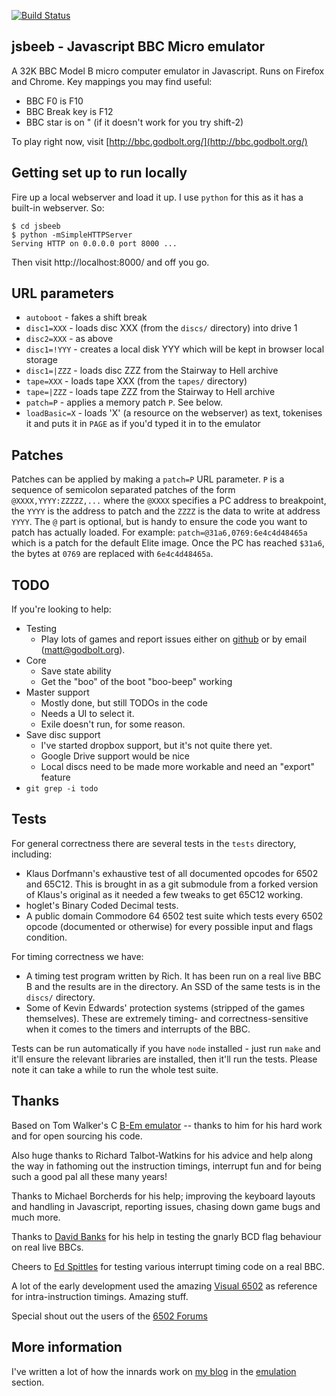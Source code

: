 [![Build Status](https://travis-ci.org/mattgodbolt/jsbeeb.svg?branch=master)](https://travis-ci.org/mattgodbolt/jsbeeb)

jsbeeb - Javascript BBC Micro emulator
--------------------------------------

A 32K BBC Model B micro computer emulator in Javascript.  Runs on Firefox and Chrome.
Key mappings you may find useful:

* BBC F0 is F10
* BBC Break key is F12
* BBC star is on " (if it doesn't work for you try shift-2)

To play right now, visit [http://bbc.godbolt.org/](http://bbc.godbolt.org/)

Getting set up to run locally
-----------------------------

Fire up a local webserver and load it up.  I use `python` for this as it has a built-in webserver. So:

    $ cd jsbeeb
    $ python -mSimpleHTTPServer
    Serving HTTP on 0.0.0.0 port 8000 ...

Then visit http://localhost:8000/ and off you go.

URL parameters
--------------

* `autoboot` - fakes a shift break
* `disc1=XXX` - loads disc XXX (from the `discs/` directory) into drive 1
* `disc2=XXX` - as above
* `disc1=!YYY` - creates a local disk YYY which will be kept in browser local storage
* `disc1=|ZZZ` - loads disc ZZZ from the Stairway to Hell archive
* `tape=XXX` - loads tape XXX (from the `tapes/` directory)
* `tape=|ZZZ` - loads tape ZZZ from the Stairway to Hell archive
* `patch=P` - applies a memory patch `P`. See below.
* `loadBasic=X` - loads 'X' (a resource on the webserver) as text, tokenises it and puts it in `PAGE` as if you'd typed it in to the emulator

Patches
-------
Patches can be applied by making a `patch=P` URL parameter.  `P` is a sequence of semicolon separated patches of the form `@XXXX,YYYY:ZZZZZ,...` where the `@XXXX` specifies a PC address to breakpoint, the `YYYY` is the address to patch and the `ZZZZ` is the data to write at address `YYYY`. The `@` part is optional, but is handy to ensure the code you want to patch has actually loaded. For example: `patch=@31a6,0769:6e4c4d48465a` which is a patch for the default Elite image. Once the PC has reached `$31a6`, the bytes at `0769` are replaced with `6e4c4d48465a`.

TODO
----

If you're looking to help:

* Testing
  * Play lots of games and report issues either on [github](https://github.com/mattgodbolt/jsbeeb/issues) or by email (matt@godbolt.org).
* Core
  * Save state ability
  * Get the "boo" of the boot "boo-beep" working
* Master support
  * Mostly done, but still TODOs in the code
  * Needs a UI to select it.
  * Exile doesn't run, for some reason.
* Save disc support
  * I've started dropbox support, but it's not quite there yet.
  * Google Drive support would be nice
  * Local discs need to be made more workable and need an "export" feature
* `git grep -i todo`

Tests
-----

For general correctness there are several tests in the `tests` directory, including:

* Klaus Dorfmann's exhaustive test of all documented opcodes for 6502 and 65C12. 
  This is brought in as a git submodule from a forked version of Klaus's original as it needed
  a few tweaks to get 65C12 working.
* hoglet's Binary Coded Decimal tests.
* A public domain Commodore 64 6502 test suite which tests every 6502 opcode (documented or
  otherwise) for every possible input and flags condition.

For timing correctness we have:

* A timing test program written by Rich.  It has been run on a real live BBC B and
  the results are in the directory.  An SSD of the same tests is in the `discs/` directory.
* Some of Kevin Edwards' protection systems (stripped of the games themselves). These are extremely
  timing- and correctness-sensitive when it comes to the timers and interrupts of the BBC.

Tests can be run automatically if you have `node` installed - just run `make` and it'll ensure the relevant libraries are installed, then it'll run the tests.
Please note it can take a while to run the whole test suite.

Thanks
------

Based on Tom Walker's C [B-Em emulator](http://b-em.bbcmicro.com/) -- thanks to him for his hard work and for open sourcing his code. 

Also huge thanks to Richard Talbot-Watkins for his advice and help along the way in fathoming out the instruction timings, interrupt fun
and for being such a good pal all these many years!

Thanks to Michael Borcherds for his help; improving the keyboard layouts and handling in Javascript, reporting issues, chasing down
game bugs and much more.

Thanks to [David Banks](https://github.com/hoglet67) for his help in testing the gnarly BCD flag behaviour on real live BBCs.

Cheers to [Ed Spittles](https://github.com/BigEd) for testing various interrupt timing code on a real BBC.

A lot of the early development used the amazing [Visual 6502](http://visual6502.org/) as reference for intra-instruction timings. Amazing stuff.

Special shout out the users of the [6502 Forums](http://forum.6502.org/)

More information
----------------

I've written a lot of how the innards work on [my blog](http://xania.org) in the [emulation](http://xania.org/Emulation-archive) section.
